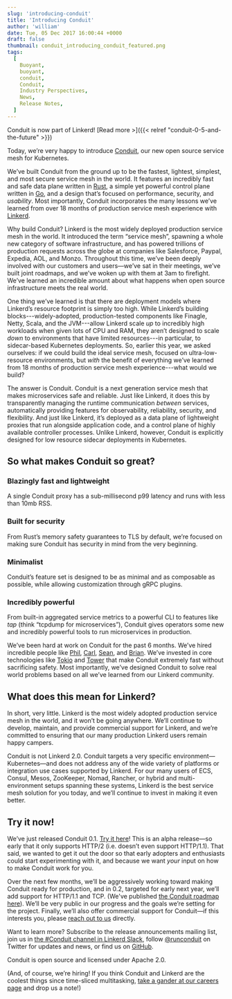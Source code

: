 ```yaml
---
slug: 'introducing-conduit'
title: 'Introducing Conduit'
author: 'william'
date: Tue, 05 Dec 2017 16:00:44 +0000
draft: false
thumbnail: conduit_introducing_conduit_featured.png
tags:
  [
    Buoyant,
    buoyant,
    conduit,
    Conduit,
    Industry Perspectives,
    News,
    Release Notes,
  ]
---
```


Conduit is now part of Linkerd! [Read more >]({{< relref
"conduit-0-5-and-the-future" >}})

Today, we’re very happy to introduce [Conduit](http://conduit.io), our new open
source service mesh for Kubernetes.

We’ve built Conduit from the ground up to be the fastest, lightest, simplest,
and most secure service mesh in the world. It features an incredibly fast and
safe data plane written in [Rust](https://www.rust-lang.org/), a simple yet
powerful control plane written in [Go](https://golang.org/), and a design that’s
focused on performance, security, and _usability_. Most importantly, Conduit
incorporates the many lessons we’ve learned from over 18 months of production
service mesh experience with [Linkerd](https://linkerd.io).

Why build Conduit? Linkerd is the most widely deployed production service mesh
in the world. It introduced the term “service mesh”, spawning a whole new
category of software infrastructure, and has powered trillions of production
requests across the globe at companies like Salesforce, Paypal, Expedia, AOL,
and Monzo. Throughout this time, we’ve been deeply involved with our customers
and users—we’ve sat in their meetings, we’ve built joint roadmaps, and we’ve
woken up with them at 3am to firefight. We’ve learned an incredible amount about
what happens when open source infrastructure meets the real world.

One thing we’ve learned is that there are deployment models where Linkerd’s
resource footprint is simply too high. While Linkerd’s building
blocks---widely-adopted, production-tested components like Finagle, Netty,
Scala, and the JVM---allow Linkerd scale _up_ to incredibly high workloads when
given lots of CPU and RAM, they aren’t designed to scale _down_ to environments
that have limited resources---in particular, to sidecar-based Kubernetes
deployments. So, earlier this year, we asked ourselves: if we could build the
ideal service mesh, focused on ultra-low-resource environments, but _with_ the
benefit of everything we’ve learned from 18 months of production service mesh
experience---what would we build?

The answer is Conduit. Conduit is a next generation service mesh that makes
microservices safe and reliable. Just like Linkerd, it does this by
transparently managing the runtime communication _between_ services,
automatically providing features for observability, reliability, security, and
flexibility. And just like Linkerd, it’s deployed as a data plane of lightweight
proxies that run alongside application code, and a control plane of highly
available controller processes. Unlike Linkerd, however, Conduit is explicitly
designed for low resource sidecar deployments in Kubernetes.

## So what makes Conduit so great?

### **Blazingly fast and lightweight**

A single Conduit proxy has a sub-millisecond p99 latency and runs with less than
10mb RSS.

### **Built for security**

From Rust’s memory safety guarantees to TLS by default, we’re focused on making
sure Conduit has security in mind from the very beginning.

### **Minimalist**

Conduit’s feature set is designed to be as minimal and as composable as
possible, while allowing customization through gRPC plugins.

### **Incredibly powerful**

From built-in aggregated service metrics to a powerful CLI to features like
_tap_ (think “tcpdump for microservices”), Conduit gives operators some new and
incredibly powerful tools to run microservices in production.

We’ve been hard at work on Conduit for the past 6 months. We’ve hired incredible
people like [Phil](http://philcalcado.com/),
[Carl](https://github.com/carllerche), [Sean](http://seanmonstar.com), and
[Brian](https://briansmith.org). We’ve invested in core technologies like
[Tokio](https://github.com/tokio-rs/tokio) and
[Tower](http://github.com/tower-rs/tower) that make Conduit extremely fast
without sacrificing safety. Most importantly, we’ve designed Conduit to solve
real world problems based on all we’ve learned from our Linkerd community.

## What does this mean for Linkerd?

In short, very little. Linkerd is the most widely adopted production service
mesh in the world, and it won’t be going anywhere. We’ll continue to develop,
maintain, and provide commercial support for Linkerd, and we’re committed to
ensuring that our many production Linkerd users remain happy campers.

Conduit is not Linkerd 2.0. Conduit targets a very specific
environment—Kubernetes—and does not address any of the wide variety of platforms
or integration use cases supported by Linkerd. For our many users of ECS,
Consul, Mesos, ZooKeeper, Nomad, Rancher, or hybrid and multi-environment setups
spanning these systems, Linkerd is the best service mesh solution for you today,
and we’ll continue to invest in making it even better.

## Try it now!

We’ve just released Conduit 0.1. [Try it here](https://conduit.io)! This is an
alpha release—so early that it only supports HTTP/2 (i.e. doesn’t even support
HTTP/1.1). That said, we wanted to get it out the door so that early adopters
and enthusiasts could start experimenting with it, and because we want _your_
input on how to make Conduit work for you.

Over the next few months, we’ll be aggressively working toward making Conduit
ready for production, and in 0.2, targeted for early next year, we’ll add
support for HTTP/1.1 and TCP. (We've published [the Conduit roadmap
here](https://conduit.io/roadmap/)). We’ll be very public in our progress and
the goals we’re setting for the project. Finally, we’ll also offer commercial
support for Conduit—if this interests you, please [reach out to
us](mailto:hello@buoyant.io) directly.

Want to learn more? Subscribe to the release announcements mailing list, join us
in [the #Conduit channel in Linkerd Slack](http://slack.linkerd.io), follow
[@runconduit](https://twitter.com/runconduit) on Twitter for updates and news,
or find us on [GitHub](https://github.com/runconduit).

Conduit is open source and licensed under Apache 2.0.

(And, of course, we’re hiring! If you think Conduit and Linkerd are the coolest
things since time-sliced multitasking, [take a gander at our careers
page](http://buoyant.io/careers) and drop us a note!)
